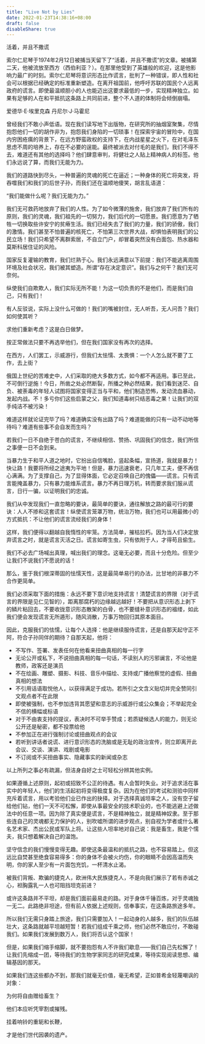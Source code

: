 ```yaml
---
title: "Live Not by Lies"
date: 2022-01-23T14:38:16+08:00
draft: false
disableShare: true
---
```




活着，并且不撒谎



索尔仁尼琴于1974年2月12日被捕当天留下了“活着，并且不撒谎”的文章。被捕第二天，他被流放至西方（西伯利亚？）。在那里他受到了英雄般的欢迎，这是他影响力最广的时刻。索尔仁尼琴将意识形态比作谎言，批判了一种错误，即人性和社会可以根据已经确定的标准重新塑造。在离开祖国前，他呼吁苏联的国民个人远离政府的谎言。即使最温顺胆小的人也能迈出这要求最低的一步，实现精神独立。如果有足够的人在和平抵抗这条路上共同前进，整个不人道的体制将会倾倒崩塌。

爱德华·E·埃里克森 丹尼尔·J·马霍尼

曾经我们不敢小声低语。现在我们读写地下出版物，在研究所的抽烟室聚集，尽情抱怨他们一切的胡作非为，抱怨我们身陷的一切琐事！在探索宇宙的冒险中，在国内穷困疮痍的背景下，在远方野蛮政权的支持下，在内战星星之火下，在对毛泽东思虑不周的培养上，存在不必要的逞能。最终被派去对付毛的是我们，我们不得不去，难道还有其他的选择吗？他们肆意审判，将健壮之人贴上精神病人的标签。他们永远说了算，而我们无能为力。

我们的道路快到尽头，一种普遍的灵魂的死亡在逼近；一种身体的死亡将突发，将吞噬我们和我们的后世子孙，而我们还在温顺地傻笑，胡言乱语道：

“我们能做什么呢？我们无能为力。”

我们无可救药地放弃了我们的人性。为了如今微薄的施舍，我们放弃了我们所有的原则，我们的灵魂，我们祖先的一切努力，我们后代的一切愿景。我们愿意为了牺牲一切换取些许安宁的贫瘠生活。我们已经失去了我们的力量，我们的骄傲，我们的激情。我们甚至不怕普遍的核死亡，不怕第三次世界大战，却惧怕表明我们的公民立场！我们只希望不离群索居，不自立门户，却冒着突然没有白面包、热水器和莫斯科居住证的风险。

国家反复灌输的教育，我们烂熟于心。我们永远满意以下前提：我们不能逃离周围环境及社会状况，我们被其塑造。所谓“存在决定意识”。我们与之何干？我们无可奈何。

纵使我们自欺欺人，我们实际无所不能！为这一切负责的不是他们，而是我们自己，只有我们！

有人反驳说，实际上没什么可做的！我们的嘴被封住，无人听吾，无人问吾？我们如何使其听？

求他们重新考虑？这是白日做梦。

按正常做法只要不再选举他们，但在我们国家没有再次的选择。

在西方，人们罢工，示威游行，但我们太怯懦、太畏惧：一个人怎么就不要了工作，去上街？

俄国上世纪的苦难史中，人们采取的绝大多数方式，如今都不再适用。事已至此，不可倒行逆施！今日，所凿之处必然断裂，所播之种必然结果，我们看到迷茫、自负、被荼毒的年轻人试图将国家变得正当与平和，他们制造恐怖，发动流血暴动，发起内战。不！多亏你们这些启蒙之父，我们知道毒树只结恶毒之果！让我们的双手纯洁不被污染！

难道这样就论证完毕了吗？难道确实没有出路了吗？难道能做的只有一动不动地等待吗？难道有些事不会自发而生吗？

若我们一日不自绝于苍白的谎言，不继续相信、赞扬、巩固我们的信念，我们所信之事便一日不会到来。

当暴力生于和平人道之地时，它扮出自信嘴脸，竖起条幅，宣扬道，我就是暴力！快让路！我要将所经之途夷为平地！但是，暴力迅速衰老，只几年工夫，便不再信心满满。为了支撑自己，为了显得体面，它必定召唤自己的傀儡——谎言。只有谎言能掩盖暴力，只有暴力能维系谎言。暴力不再日理万机，转而要求我们服从谎言，日行一骗，以证明我们的忠诚。

我们从中发现我们一直忽略的要诀，最简单的要诀，通往解放之路的最可行的要诀：人人不掺和这套谎言！纵使谎言笼罩万物，统治万物，我们也可以用最微小的方式抵抗：不让他们的谎言流经我们的身体！

这样，我们便得以翻越自我惰性的牢笼。方法简单，摧枯拉朽。因为当人们决定放弃谎言之时，就是谎言灭活之日。谎言如寄生虫，只有依附于人，才得苟且偷生。

我们不必去广场喊出真理，喊出我们的理念。这毫无必要，而且十分危险。但至少让我们不说我们不愿说的话！

那么，鉴于我们根深蒂固的怯懦天性，这是最简单易行的办法，比甘地的非暴力不合作更简单。

我们必须采取下面的措施：永远不要下意识地支持谎言！清楚谎言的界限（对于谎言的界限是见仁见智的），距离那腐朽的边缘越远越好！不要把从意识形态上剥下的鳞片粘回去，不要收拢意识形态散架的白骨，也不要缝补意识形态的褞缕，如此我们便会发现谎言无所遁形，随风消散，万事万物回归其原本面目。

因此，克服我们的怯懦，让每个人选择：他是继续服侍谎言，还是自那天起守正不阿，符合子孙同伴的期待？自那天起，他将：

- 不写作、签署、发表任何在他看来扭曲真相的每一行字
- 无论公开或私下，不说扭曲真相的每一句话，不读别人的污邪谰言，不论他是教师，政客还是演员
- 不在绘画、雕塑、摄影、科技、音乐中描绘、支持或广播他察觉的虚假、扭曲真相的想法
- 不引用话语取悦他人，以获得满足于成功。若所引之文含义贴切并完全赞同引文观点者不在此限
- 即使被强制，也不参加违背其愿望和意志的示威游行或公众集会；不举起完全不信的横幅或标语
- 对于不由衷支持的提议，表决时不可举手赞成；若质疑候选人的能力，则无论公开还是秘密，都不投票给他
- 不参加正在进行强制讨论或扭曲观点的会议
- 若听到讲话者说谎、进行意识形态的洗脑或是无耻的政治宣传，则立即离开此会议、交谈、演讲、戏剧或电影
- 不订阅或不买扭曲事实、隐藏事实的新闻或杂志

以上所列之事必有疏漏，但洁身自好之士可轻松分辨其他实例。

如果遵循上述原则，起初或招致不公正的待遇。有人会暂时失业。对于追求活在事实中的年轻人，他们的生活起初将变得极度复杂。因为在他们的考试和测验中同样充斥着谎言，用以考验他们业已作出的抉择。对于选择真诚坦率之人，没有空子留给他们钻，他们一天不可松懈，即使从事最安全的技术职业的，也不能逃避上述做法中的任意一项。因为除了真实便是谎言，不是精神独立，就是精神奴隶。至于那些连自己的灵魂都无力保护的人，别吹嘘所谓的进步观点，别自视为学者或什么著名艺术家、杰出公民或军队上将。让这些人坦率地对自己说：我是畜生，我是个懦夫，我只想着解决自己的温饱。

坚守信念的我们慢慢变得无趣。即使这条最温和的抵抗之路，也不容易踏上。但这远比自焚甚至绝食容易得多：你的身体不会被火灼伤，你的眼睛不会因高温而失明，你的家人至少有一片面包充饥，一杯清水止渴。

被我们背叛、欺骗的捷克人，欧洲伟大民族捷克人，不是向我们展示了若有赤诚之心，袒胸露乳一人也可阻挡坦克前进？

或许这条路并不平坦，却是我们面前最易走的路。对于身体千锤百炼，对于灵魂独一无二。此路绝非坦途，但有前人依据上述规则，信奉事实，在这条路旅途多年。

所以我们无需只身踏上旅途，我们只需要加入！一起动身的人越多，我们的队伍越壮大，这条路就越平坦越短暂！若我们组成千乘之师，他们必然不敢应付，不敢碰我们。如果我们发展到数万人，我们将否认这个国家！

但是，如果我们缩手缩脚，就不要抱怨有人不许我们歇息——我们自己先松懈了！让我们先缩成一团，等待我们的生物学家同志的研究成果，等待实现阅读思想、编辑基因的那天。

如果我们连这些都办不到，那我们就毫无价值，毫无希望，正如普希金轻蔑嘲讽的对象：

为何将自由赠给畜生？

他们本应听凭宰割或摧残。

挂着响铃的重轭和长鞭，

才是他们世代因袭的遗产。













